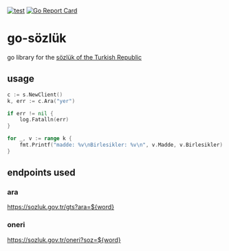 [![test](https://github.com/thorntonmc/go-sozluk/actions/workflows/test.yml/badge.svg)](https://github.com/thorntonmc/go-sozluk/actions/workflows/test.yml) [![Go Report Card](https://goreportcard.com/badge/github.com/thorntonmc/go-sozluk)](https://goreportcard.com/report/github.com/thorntonmc/go-sozluk)
# go-sözlük
go library for the [sözlük of the Turkish Republic](https://sozluk.gov.tr/)

## usage

```go
c := s.NewClient()
k, err := c.Ara("yer")

if err != nil {
	log.Fatalln(err)
}

for _, v := range k {
	fmt.Printf("madde: %v\nBirlesikler: %v\n", v.Madde, v.Birlesikler)
}

```

## endpoints used

### ara

https://sozluk.gov.tr/gts?ara=${word}

### oneri

https://sozluk.gov.tr/oneri?soz=${word}
